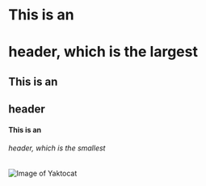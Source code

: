 # This is an <h1> header, which is the largest
## This is an <h2> header
#### This is an <h6> header, which is the smallest
![Image of Yaktocat](https://octodex.github.com/images/yaktocat.png)

